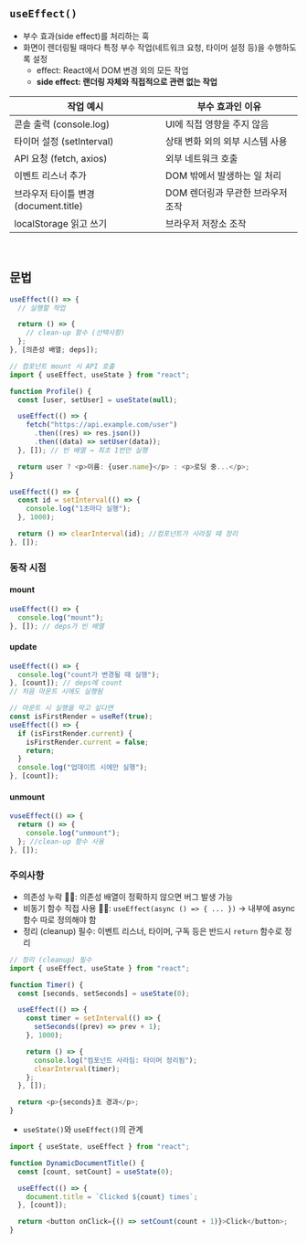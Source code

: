 ## `useEffect()`

- 부수 효과(side effect)를 처리하는 훅
- 화면이 렌더링될 때마다 특정 부수 작업(네트워크 요청, 타이머 설정 등)을 수행하도록 설정
  - effect: React에서 DOM 변경 외의 모든 작업
  - **side effect: 랜더링 자체와 직접적으로 관련 없는 작업**

| 작업 예시                             | 부수 효과인 이유                  |
| ------------------------------------- | --------------------------------- |
| 콘솔 출력 (console.log)               | UI에 직접 영향을 주지 않음        |
| 타이머 설정 (setInterval)             | 상태 변화 외의 외부 시스템 사용   |
| API 요청 (fetch, axios)               | 외부 네트워크 호출                |
| 이벤트 리스너 추가                    | DOM 밖에서 발생하는 일 처리       |
| 브라우저 타이틀 변경 (document.title) | DOM 렌더링과 무관한 브라우저 조작 |
| localStorage 읽고 쓰기                | 브라우저 저장소 조작              |

<br/>

## 문법

```javascript
useEffect(() => {
  // 실행할 작업

  return () => {
    // clean-up 함수 (선택사항)
  };
}, [의존성 배열; deps]);
```

```javascript
// 컴포넌트 mount 시 API 호출
import { useEffect, useState } from "react";

function Profile() {
  const [user, setUser] = useState(null);

  useEffect(() => {
    fetch("https://api.example.com/user")
      .then((res) => res.json())
      .then((data) => setUser(data));
  }, []); // 빈 배열 → 최초 1번만 실행

  return user ? <p>이름: {user.name}</p> : <p>로딩 중...</p>;
}
```

```javascript
useEffect(() => {
  const id = setInterval(() => {
    console.log("1초마다 실행");
  }, 1000);

  return () => clearInterval(id); //컴포넌트가 사라질 때 정리
}, []);
```

### 동작 시점

#### mount

```javascript
useEffect(() => {
  console.log("mount");
}, []); // deps가 빈 배열
```

#### update

```javascript
useEffect(() => {
  console.log("count가 변경될 때 실행");
}, [count]); // deps에 count
// 처음 마운트 시에도 실행됨

// 마운트 시 실행을 막고 싶다면
const isFirstRender = useRef(true);
useEffect(() => {
  if (isFirstRender.current) {
    isFirstRender.current = false;
    return;
  }
  console.log("업데이트 시에만 실행");
}, [count]);
```

#### unmount

```javascript
vuseEffect(() => {
  return () => {
    console.log("unmount");
  }; //clean-up 함수 사용
}, []);
```

### 주의사항

- 의존성 누락 🙅‍♀️: 의존성 배열이 정확하지 않으면 버그 발생 가능
- 비동기 함수 직접 사용 🙅‍♀️: `useEffect(async () => { ... })` → 내부에 async 함수 따로 정의해야 함
- 정리 (cleanup) 필수: 이벤트 리스너, 타이머, 구독 등은 반드시 `return` 함수로 정리

```javascript
// 정리 (cleanup) 필수
import { useEffect, useState } from "react";

function Timer() {
  const [seconds, setSeconds] = useState(0);

  useEffect(() => {
    const timer = setInterval(() => {
      setSeconds((prev) => prev + 1);
    }, 1000);

    return () => {
      console.log("컴포넌트 사라짐: 타이머 정리됨");
      clearInterval(timer);
    };
  }, []);

  return <p>{seconds}초 경과</p>;
}
```

- `useState()`와 `useEffect()`의 관계

```javascript
import { useState, useEffect } from "react";

function DynamicDocumentTitle() {
  const [count, setCount] = useState(0);

  useEffect(() => {
    document.title = `Clicked ${count} times`;
  }, [count]);

  return <button onClick={() => setCount(count + 1)}>Click</button>;
}
```
